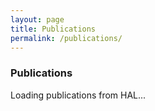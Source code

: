 ```yaml
---
layout: page
title: Publications
permalink: /publications/
---
```



<div class="panel panel-success" markdown="1">
  <div class="panel-heading">
    <h3 class="panel-title">Publications</h3>
  </div>
  <div class="panel-body">
<div id="publications-hal">Loading publications from HAL...</div>
<script src="{{site.baseurl}}/js/hal.js"></script>
<script>load_from_hal("184161", "Emmanuelle Saillard" ,"{{site.baseurl}}");</script>
  </div>
</div>




